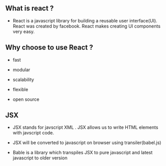 ## What is react ?

- React is a javascript library for building a reusable user interface(UI). React was created by facebook. React makes creating UI components very easy.

## Why choose to use React ?

- fast

- modular

- scalability

- flexible

- open source

## JSX

- JSX stands for javscript XML . JSX allows us to write HTML elements with javscript code. 

- JSX will be converted to javascript on browser using transiler(babel.js)

- Bable is a library which transpiles JSX to pure javascript and latest javascript to older version




